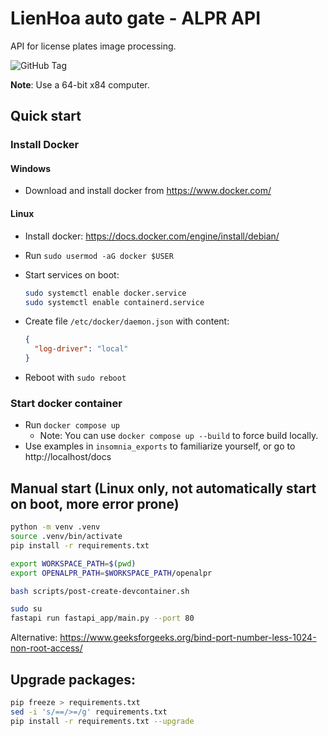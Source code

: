 # LienHoa auto gate - ALPR API

API for license plates image processing.

![GitHub Tag](https://img.shields.io/github/v/tag/VinhNgT/lienhoa-gate-alpr-api?style=flat-square)

**Note**: Use a 64-bit x84 computer.

## Quick start

### Install Docker

#### Windows

- Download and install docker from https://www.docker.com/

#### Linux

- Install docker: https://docs.docker.com/engine/install/debian/
- Run `sudo usermod -aG docker $USER`
- Start services on boot:

  ```bash
  sudo systemctl enable docker.service
  sudo systemctl enable containerd.service
  ```

- Create file `/etc/docker/daemon.json` with content:

  ```json
  {
    "log-driver": "local"
  }
  ```

- Reboot with `sudo reboot`

### Start docker container

- Run `docker compose up`
  - Note: You can use `docker compose up --build` to force build locally.
- Use examples in `insomnia_exports` to familiarize yourself, or go to http://localhost/docs

## Manual start (Linux only, not automatically start on boot, more error prone)

```bash
python -m venv .venv
source .venv/bin/activate
pip install -r requirements.txt

export WORKSPACE_PATH=$(pwd)
export OPENALPR_PATH=$WORKSPACE_PATH/openalpr

bash scripts/post-create-devcontainer.sh

sudo su
fastapi run fastapi_app/main.py --port 80
```

Alternative: https://www.geeksforgeeks.org/bind-port-number-less-1024-non-root-access/

## Upgrade packages:

```bash
pip freeze > requirements.txt
sed -i 's/==/>=/g' requirements.txt
pip install -r requirements.txt --upgrade
```
